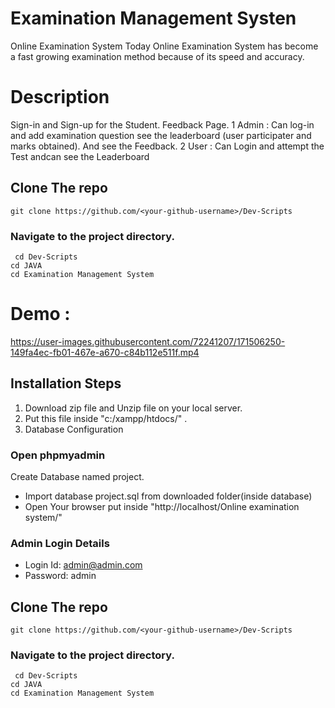 # Examination Management Systen

Online Examination System Today Online Examination System has become a fast growing examination method because of its speed and accuracy.

# Description
Sign-in and Sign-up for the Student. Feedback Page.
1 Admin : Can log-in and add examination question see the leaderboard (user participater and marks obtained). And see the Feedback.
2 User : Can Login and attempt the Test andcan see the Leaderboard

## Clone The repo
` git clone https://github.com/<your-github-username>/Dev-Scripts `
### Navigate to the project directory.
` cd Dev-Scripts`   
`cd JAVA`   
`cd Examination Management System` 

# Demo :

https://user-images.githubusercontent.com/72241207/171506250-149fa4ec-fb01-467e-a670-c84b112e511f.mp4

##  Installation Steps
1. Download zip file and Unzip file on your local server.
2. Put this file inside "c:/xampp/htdocs/" .
3. Database Configuration
### Open phpmyadmin
 Create Database named project.
- Import database project.sql from downloaded folder(inside database)
- Open Your browser put inside "http://localhost/Online examination system/"

### Admin Login Details
- Login Id: admin@admin.com
- Password: admin

## Clone The repo
` git clone https://github.com/<your-github-username>/Dev-Scripts `
### Navigate to the project directory.
` cd Dev-Scripts`   
`cd JAVA`   
`cd Examination Management System`  
